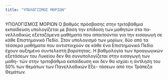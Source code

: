 ```yaml
---
title: "ΥΠΟΛΟΓΙΣΜΟΣ ΜΟΡΙΩΝ"
---
```


ΥΠΟΛΟΓΙΣΜΟΣ ΜΟΡΙΩΝ
Ο βαθμός πρόσβασης στην τριτοβάθμια εκπαίδευση υπολογίζεται με βάση την επίδοση των μαθητών στα πα-
νελλαδικώς εξεταζόμενα μαθήματα που απαιτούνται για την εισαγωγή σε κάθε Επιστημονικό Πεδίο.
Στον υπολογισμό των μορίων, δύο από τα τέσσερα μαθήματα που αντιστοιχούν σε κάθε ένα Επιστημονικό
Πεδίο έχουν αυξημένο συντελεστή βαρύτητας.
Η βαθμολογία των προαγωγικών εξετάσεων του Λυκείου δεν θα συνυπολογίζεται στην εισαγωγή των μαθη-
τών στην τριτοβάθμια εκπαίδευση και δεν θα ισχύει η άντληση του 50% των θεμάτων των Πανελλαδικών Εξε-
τάσεων από την Τράπεζα Θεμάτων.
